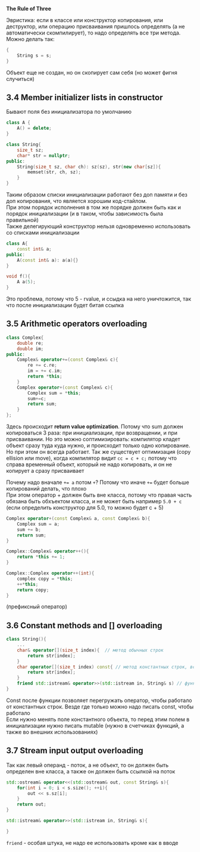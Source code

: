 **The Rule of Three**

Эвристика: если в классе или конструктор копирования, или деструктор, или операцию присваивания пришлось определять (а не автоматически скомпилирует), то надо определять все три метода.  
Можно делать так:  
```cpp
{
    String s = s;
}
```
Объект еще не создан, но он скопирует сам себя (но может фигня случиться)

## 3.4 Member initializer lists in constructor

Бывают поля без инициализатора по умолчанию  
```cpp
class A {
    A() = delete;
}

class String{
    size_t sz;
    char* str = nullptr;
public:
    String(size_t sz, char ch): sz(sz), str(new char[sz]){
        memset(str, ch, sz);
    }
}
```

Таким образом списки инициализации работают без доп памяти и без доп копирования, что является хорошим код-стайлом.  
При этом порядок исполнения в том же порядке должен быть как и порядок инициализации (и в таком, чтобы зависимость была правильной)  
Также делегирующий конструктор нельзя одновременно использовать со списками инициализации  
```cpp
class A{
    const int& a;
public:
    A(const int& a): a(a){}
}

void f(){
    A a(5);
}
```
Это проблема, потому что 5 - rvalue, и ссыдка на него уничтожится, так что после инициализации будет битая ссылка

## 3.5 Arithmetic operators overloading
```cpp
class Complex{
    double re;
    double im;
public:
	Complex& operator+=(const Complex& c){
        re += c.re;
        im = += c.im;
        return *this;
    }
    Complex operator+(const Complex& c){
        Complex sum = *this;
        sum+=c;
        return sum;
    }
};
```
Здесь происходит **return value optimization**. Потому что sum должен копироваться 3 раза: при инициализации, при возвращении, и при присваивании. Но это можно соптимизировать: компилятор кладет объект сразу туда куда нужно, и происходит только одно копирование. 
Но при этом он всегда работает. Так же существует оптимизация (copy ellision или move), когда компилятор видит `cc = c + c;` потому что справа временный объект, который не надо копировать, и он не копирует а сразу присваивает  

Почему надо вначале `+= а` потом `+`? Потому что иначе `+=` будет больше копирований делать, что плохо  
При этом оператор + должен быть вне класса, потому что правая часть обязана быть обхъектом класса, и не может быть например `5.0 + с` (если определить конструктор для 5.0, то можно будет с + 5)  
```cpp
Complex operator+(const Complex& a, const Complex& b){
	Complex sum = a;
	sum += b;
	return sum;
}

Complex::Complex& operator++(){
	return *this += 1;
}

Complex::Complex operator++(int){
	complex copy = *this;
	++*this;
	return copy;
}
```
(префиксный оператор)

## 3.6 Constant methods and [] overloading
```cpp
class String(){
	...
    char& operator[](size_t index){  // метод обычных строк
        return str[index];	
    }
    char operator[](size_t index) const{ // метод константных строк, все поля константные здесь
        return str[index];
    }
    friend std::istream& operator>>(std::istream in, String& s) // функции доступны приватные поля
}
```
Const после функции позволяет перегружать оператор, чтобы работало от константных строк. Везде где только можно надо писать const, чтобы работало  
Если нужно менять поле константного объекта, то перед этим полем в инициализации нужно писать mutable (нужно в счетчиках функций, а также во внешних использованиях)  

## 3.7 Stream input output overloading 

Так как левый операнд - поток, а не объект, то он должен быть определен вне класса, а также он должен быть ссылкой на поток  
```cpp
std::ostream& operator<<(std::ostream& out, const String& s){
    for(int i = 0; i < s.size(); ++i){
        out << s.sz[i];
    }
    return out;
}

std::istream& operator>>(std::istream in, String& s){

}
```
`friend` - особая штука, не надо ее использовать кроме как в вводе
